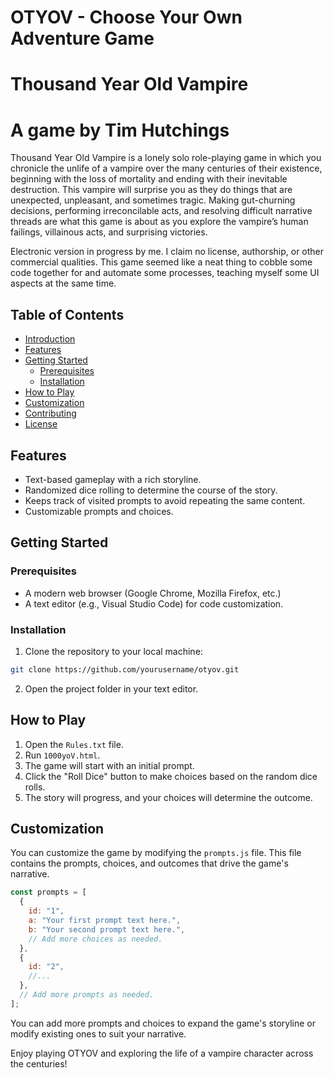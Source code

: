 # OTYOV - Choose Your Own Adventure Game

# Thousand Year Old Vampire
# A game by Tim Hutchings

Thousand Year Old Vampire is a lonely solo role-playing game in which you chronicle the unlife of a vampire over the many centuries of their existence, beginning with the loss of mortality and ending with their inevitable destruction. This vampire will surprise you as they do things that are unexpected, unpleasant, and sometimes tragic. Making gut-churning decisions, performing irreconcilable acts, and resolving difficult narrative threads are what this game is about as you explore the vampire’s human failings, villainous acts, and surprising victories. 

Electronic version in progress by me. I claim no license, authorship, or other commercial qualities. This game seemed like a neat thing to cobble some code together for and automate some processes, teaching myself some UI aspects at the same time. 

## Table of Contents

- [Introduction](#otyov---choose-your-own-adventure-game)
- [Features](#features)
- [Getting Started](#getting-started)
  - [Prerequisites](#prerequisites)
  - [Installation](#installation)
- [How to Play](#how-to-play)
- [Customization](#customization)
- [Contributing](#contributing)
- [License](#license)

## Features

- Text-based gameplay with a rich storyline.
- Randomized dice rolling to determine the course of the story.
- Keeps track of visited prompts to avoid repeating the same content.
- Customizable prompts and choices.

## Getting Started

### Prerequisites

- A modern web browser (Google Chrome, Mozilla Firefox, etc.)
- A text editor (e.g., Visual Studio Code) for code customization.

### Installation

1. Clone the repository to your local machine:

```bash
git clone https://github.com/yourusername/otyov.git
```

2. Open the project folder in your text editor.

## How to Play

1. Open the `Rules.txt` file.
2. Run `1000yoV.html`.
3. The game will start with an initial prompt.
4. Click the "Roll Dice" button to make choices based on the random dice rolls.
5. The story will progress, and your choices will determine the outcome.

## Customization

You can customize the game by modifying the `prompts.js` file. This file contains the prompts, choices, and outcomes that drive the game's narrative.

```javascript
const prompts = [
  {
    id: "1",
    a: "Your first prompt text here.",
    b: "Your second prompt text here.",
    // Add more choices as needed.
  },
  {
    id: "2",
    //...
  },
  // Add more prompts as needed.
];
```

You can add more prompts and choices to expand the game's storyline or modify existing ones to suit your narrative.

Enjoy playing OTYOV and exploring the life of a vampire character across the centuries! 

